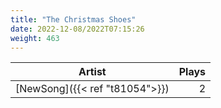```yaml
---
title: "The Christmas Shoes"
date: 2022-12-08/2022T07:15:26
weight: 463
---
```




 Artist | Plays 
----- | -----:
[NewSong]({{< ref "t81054">}}) | 2
